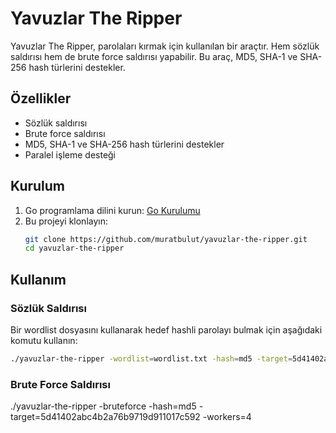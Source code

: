 # Yavuzlar The Ripper

Yavuzlar The Ripper, parolaları kırmak için kullanılan bir araçtır. Hem sözlük saldırısı hem de brute force saldırısı yapabilir. Bu araç, MD5, SHA-1 ve SHA-256 hash türlerini destekler.

## Özellikler

- Sözlük saldırısı
- Brute force saldırısı
- MD5, SHA-1 ve SHA-256 hash türlerini destekler
- Paralel işleme desteği

## Kurulum

1. Go programlama dilini kurun: [Go Kurulumu](https://golang.org/doc/install)
2. Bu projeyi klonlayın:
    ```sh
    git clone https://github.com/muratbulut/yavuzlar-the-ripper.git
    cd yavuzlar-the-ripper
    ```

## Kullanım

### Sözlük Saldırısı

Bir wordlist dosyasını kullanarak hedef hashli parolayı bulmak için aşağıdaki komutu kullanın:

```sh
./yavuzlar-the-ripper -wordlist=wordlist.txt -hash=md5 -target=5d41402abc4b2a76b9719d911017c592 -workers=4
```

### Brute Force Saldırısı

./yavuzlar-the-ripper -bruteforce -hash=md5 -target=5d41402abc4b2a76b9719d911017c592 -workers=4